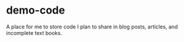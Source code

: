 # demo-code
A place for me to store code I plan to share in blog posts, articles, and incomplete text books.
